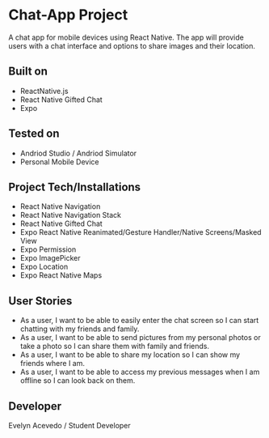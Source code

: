 # Chat-App Project
A chat app for mobile devices using React Native. The app will provide users with a chat interface and options to share images and their location.

## Built on
- ReactNative.js
- React Native Gifted Chat
- Expo 

## Tested on
-  Andriod Studio / Andriod Simulator
-  Personal Mobile Device

## Project Tech/Installations
- React Native Navigation
- React Native Navigation Stack
- React Native Gifted Chat
- Expo React Native Reanimated/Gesture Handler/Native Screens/Masked View
- Expo Permission
- Expo ImagePicker
- Expo Location
- Expo React Native Maps

## User Stories
* As a user, I want to be able to easily enter the chat screen so I can start chatting with my friends and family.
* As a user, I want to be able to send pictures from my personal photos or take a photo so I can share them with family and friends. 
* As a user, I want to be able to share my location so I can show my friends where I am.
* As a user, I want to be able to access my previous messages when I am offline so I can look back on them.

## Developer
Evelyn Acevedo / Student Developer

